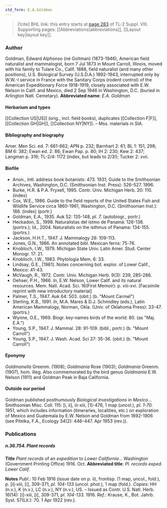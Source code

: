 ```yaml
---
std_form: E.A.Goldman
---
```


> [!cite] BHL link: this entry starts at [page 283](https://www.biodiversitylibrary.org/page/33258761) of TL-2 Suppl. VIII.
> Supporting pages: [[Abbreviations|abbreviations]], [[Layout key|layout key]].

### Author

Goldman, Edward Alphonso (né Goltman) (1873-1946), American field naturalist and mammalogist, born 7 Jul 1873 in Mount Carroll, Illinois, moved with his family to Tulare Co., Calif. 1888, field naturalist (and many other positions), U.S. Biological Survey (U.S.D.A.) 1892-1943, interrupted only by W.W.-I service in France with the Sanitary Corps (rodent control) of the American Expeditionary Force 1918-1919, closely associated with E.W. Nelson in Calif. and Mexico, died 2 Sep 1946 in Washington, D.C. (buried in Arlington Natl. Cemetary). 
**Abbreviated name**: *E.A. Goldman*

#### Herbarium and types

[[Collection US|US]] (orig., incl. field books), duplicates [[Collection F|F]], [[Collection GH|GH]], [[Collection NY|NY]]. – Mss. materials in SIA.

#### Bibliography and biography

Amer. Men Sci. ed. 7: 661-662; APN p. 232; Barnhart 2: 61; BL 1: 151, 298; BM 6: 382; Ewan ed. 2: 86; Ewan Pap. p. 80; IH 2: 230; Kew 2: 437; Langman p. 319; TL-2/4: 1172 (index, but leads to 2/3!); Tucker 2: xvii.

#### Biofile

- Anon., Intl. address book botanists: 473. 1931; Guide to the Smithsonian Archives, Washington, D.C. (Smithsonian Inst. Press): 526-527. 1996.
- Burke, H.R. & P.A. Fryxell, 1995. Contr. Univ. Michigan Herb. 20: 110. (index)
- Cox, W.E., 1986. Guide to the field reports of the United States Fish and Wildlife Service circa 1860-1961, Washington, D.C. (Smithsonian Inst.): 186. (index) (portr.)
- Goldman, E.A., 1935. Auk 52: 135-148, *pl. 7.* (autobiogr., portr.)
- Heckadon, S., 1998. Naturalistas del istmo de Panamá: 126-138. (portrs.); Id., 2004. Naturalists on the isthmus of Panama: 134-155. (portrs.)
- Jackson, H.H.T., 1947. J. Mammalogy 28: 109-113.
- Jones, G.N., 1966. An annotated bibl. Mexican ferns: 75-76.
- Knobloch, I.W., 1979. Michigan State Univ. Latin Amer. Stud. Center Monogr. 17: 21.
- Knobloch, I.W., 1983. Phytologia Mem. 6: 33.
- Lindsay, G.E., \[1961\]. Notes concerning bot. explor. of Lower Calif., Mexico: 41-43.
- McVaugh, R., 1972. Contr. Univ. Michigan Herb. 9(3): 239, 285-286.
- Oehser, P.H., 1966. *In*, E.W. Nelson, Lower Calif. and its natural resources. Mem. Natl. Acad. Sci. 16(First Memoir): p. viii-xvi. \[Facsimile reprint with new introductory material\]
- Palmer, T.S., 1947. Auk 64: 503. (obit.) (b. "Mount Carmel")
- Sterling, K.B., 1991. *In*, M.A. Mares & D.J. Schmidley (eds.), Latin American Mammalogy, Norman, Okla. (Univ. of Oklahoma Press): 33-47. (portrs.)
- Wynne, O.E., 1969. Biogr. key-names birds of the world: 80. (as "Maj. E.A.")
- Young, S.P., 1947. J. Mammal. 28: 91-109. (bibl., portr.) (b. "Mount Carroll")
- Young, S.P., 1947. J. Wash. Acad. Sci 37: 35-36. (obit.) (b. "Mount Carroll")

#### Eponymy

*Goldmanella* Greenm. (1908); *Goldmania* Rose (1903); *Goldmania* Greenm. (1907), hom. illeg. Also commemorated by the bird genus *Goldmania* E.W. Nelson (1911) and Goldman Peak in Baja California.

#### Outside our period

Goldman published posthumously *Biological investigations* in *Mexico*... Smithsonian Misc. Coll. 115: \[i, ii\], iii-xiii, \[1\]-476, 1 map (uncol.), *pl. 1-70.* 1951, which includes information (itineraries, localities, etc.) on exploration of Mexico and Guatemala by E.W. Nelson and Goldman from 1892-1906 (see Pitelka, F.A., Ecology 34(2): 446-447. Apr 1953 (rev.)).

### Publications

##### n.36.754. Plant records

**Title**
*Plant records* of an *expedition* to *Lower California*... Washington (Government Printing Office) 1916. Oct.
**Abbreviated title**: *Pl. records exped. Lower Calif.*

**Notes**
*Publ*.: 10 Feb 1916 (issue date on p. ii), frontisp. (1 map, uncol., fold.), p. \[i\]-xiii, \[i\], 309-371, *pl. 104-133* (uncol. phot.), 1 map (fold.). *Copies*: HH (n.v.), K (n.v.), LC (n.v.), NY (n.v.), US. – Issued as Contr. U.S. Natl. Herb. 16(14): \[i\]-xiii, \[i\], 309-371, *pl. 104-133.* 1916.
*Ref*.: Krause, K., Bot. Jahrb. Syst. 57(Lit.): 70. 1 Apr 1922 (rev.).


